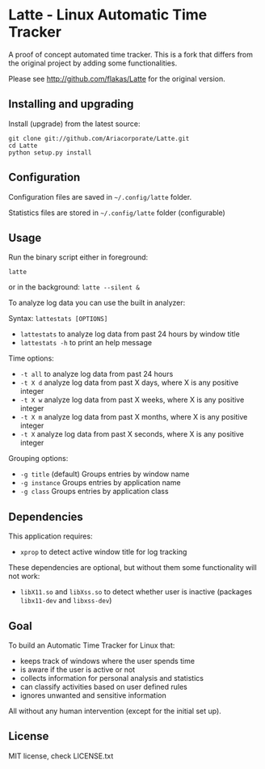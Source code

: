 Latte - Linux Automatic Time Tracker
====================================

A proof of concept automated time tracker. This is a fork that differs from the 
original project by adding some functionalities.

Please see http://github.com/flakas/Latte for the original version.


Installing and upgrading
-----------------------

Install (upgrade) from the latest source:

```
git clone git://github.com/Ariacorporate/Latte.git
cd Latte
python setup.py install
```

Configuration
-------------

Configuration files are saved in `~/.config/latte` folder.

Statistics files are stored in `~/.config/latte` folder (configurable)

Usage
-----

Run the binary script either in foreground:

`latte`

or in the background:
`latte --silent &`

To analyze log data you can use the built in analyzer:

Syntax: `lattestats [OPTIONS]`

- `lattestats` to analyze log data from past 24 hours by window title
- `lattestats -h` to print an help message

Time options:
- `-t all`  to analyze log data from past 24 hours
- `-t X d`  analyze log data from past X days, where X is any positive integer
- `-t X w`  analyze log data from past X weeks, where X is any positive integer
- `-t X m`  analyze log data from past X months, where X is any positive integer
- `-t X` 	analyze log data from past X seconds, where X is any positive integer

Grouping options:

- `-g title`    (default) Groups entries by window name
- `-g instance` Groups entries by application name
- `-g class`    Groups entries by application class


Dependencies
--------

This application requires:

- `xprop` to detect active window title for log tracking

These dependencies are optional, but without them some functionality will not work:

- `libX11.so` and `libXss.so` to detect whether user is inactive (packages `libx11-dev` and `libxss-dev`)

Goal
----

To build an Automatic Time Tracker for Linux that:

- keeps track of windows where the user spends time
- is aware if the user is active or not
- collects information for personal analysis and statistics
- can classify activities based on user defined rules
- ignores unwanted and sensitive information

All without any human intervention (except for the initial set up).

License
-------

MIT license, check LICENSE.txt

